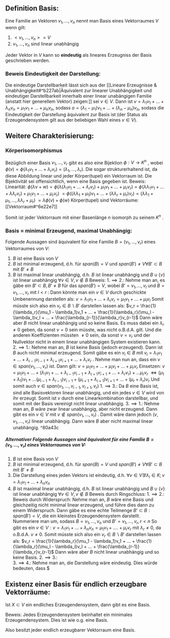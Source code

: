 ## Definition Basis:
Eine Familie an Vektoren $v_1, ..., v_n$ nennt man Basis eines Vektorraumes $V$ wenn gilt:
1. $<v_1, ..., v_n> = V$
2. $v_1, ..., v_n$ sind linear unabhängig

Jeder Vektor in $V$ kann so **eindeutig** als lineares Erzeugniss der Basis geschrieben werden.
### Beweis Eindeutigkeit der Darstellung:
Die eindeutige Darstellbarkeit lässt sich aus der [[Lineare Erzeugnisse & Unabhängigkeit#^b227ab|Äquivalent zur linearer Unabhängigkeit und eindeutiger Darstellbarkeit innerhalb einer linear unabängigen Familie (anstatt hier generellem Vektor) zeigen:]] sei $v \in V$. Dann ist $v = \lambda_1 v_1 + … + \lambda_n v_n = \mu_1 v_1 + … + \mu_n v_n$, sodass $o = (\lambda_1-  \mu_1) v_1 + … +(\lambda_n - \mu_n) v_n$, sodass die Eindeutigkeit der Darstellung äquivalent zur Basis ist (der Status als Erzeugendensystem gilt aus der beliebigen Wahl eines $v \in V$).   

## Weitere Charakterisierung:

### Körperisomorphismus
Bezüglich einer Basis $v_1, ..., v_r$  gibt es also eine Bijektion $\phi: V \rightarrow K^n$ , wobei $\phi(v) = \phi(\lambda_1 v_1 + ... + \lambda_r v_r) = (\lambda_1, ..., \lambda_r)$.
Die sogar strukturerhaltend ist, da diese Abbildung linear und jeder Körper(tupel) ein Vektorraum ist. Die Bijektivität sei offensichtlich, wenn eine Basis gegeben ist. 
Beweis:
	Linearität:
	$\phi(\lambda v + w) = \phi(\lambda (\lambda_1 v_1 + ... + \lambda_r v_r) + \mu_1 v_1 + ... + \mu_r v_r) = \phi(\lambda \lambda_1 v_1 + ... + \lambda \lambda_r v_r) + \mu_1 v_1 + ... + \mu_r v_r)$ 
	$= \phi( (\lambda \lambda_1 + \mu_1) v_1  + ... + (\lambda \lambda_r + \mu_r ) v_r) = (\lambda \lambda_1 + \mu_1, ..., \lambda \lambda_r + \mu_r)$ 
	$= \lambda \phi(v) + \phi(w)$ 
	Körper(tupel) sind Vektorräume:
	[[Vektorraum#^6e22e7]]

Somit ist jeder Vektorraum mit einer Basenlänge $n$ isomorph zu seinem $K^n$ .

### Basis = minimal Erzeugend, maximal Unabhängig:
Folgende Aussagen sind äquivalent für eine Familie $B = (v_1, ..., v_r)$ eines Vektorraumes von $V$:
1. $B$ ist eine Basis von $V$ 
2. $B$ ist minimal erzeugend, d.h. für $span(B) = V$ und $span(B') \neq V \forall B' \subset B$ mit $B' \neq B$ 
3. $B$ ist maximal linear unabhängig, d.h. $B$ ist linear unabhängig und $B \cup \{v\}$ ist linear unabhängig $\forall v \in V , v\not \in B$ 
Beweis:
	$1. \implies 2.$:
	Nehme man an, es gäbe ein $B' \subset B, B' \neq B$ für das $span(B') = V$, wobei $B' = v_1, ..., v_l$ und $B = v_1, ..., v_r$ mit $l < r$ :
	Dann könnte man ein $v \in V$ durch geschickte Umbenennung darstellen als:
	$v = \lambda_1 v_1 + ... + \lambda_r v_r = \mu_1 v_1 + ... + \mu_l v_l$ 
	Somit müsste sich also ein $v_r \in B \backslash B'$ darstellen lassen als:
	$v_r = \frac{1}{\lambda_r}(\mu_1 - \lambda_1)v_1 + ... + \frac{1}{\lambda_r}(\mu_l - \lambda_l)v_l + ... + \frac{\lambda_{r-1}}{\lambda_r}v_{r-1}$ 
	Dann wäre aber $B$ nicht linear unabhängig und so keine Basis. Es muss dabei ein $\lambda_r \neq 0$ geben, da sonst $v = 0$ sein müsste, was nicht o.B.d.A. gilt. Und die anderen Koeffizienten müssten $\neq 0$ 
	 sein, da sonst $v  = v_r$ und der Nullvektor nicht in einem linear unabhängigen System existieren kann.
	$2. \implies 1.$:
	Nehme man an, $B$ ist keine Basis (jedoch erzeugend). Dann ist $B$ auch nicht minimal erzeugend. 
	Somit gäbe es ein $v_i \in B$ mit $v_i = \lambda_1 v_1 + ... + \lambda_{i - 1} v_{i - 1} + \lambda_{i + 1} v_{i + 1} + ... + \lambda_r v_r$ .
	Nehme man nun an, dass ein $v \in span(v_1, ..., v_r)$ ist.
	Dann gilt:
	$v = \mu_1 v_1 + ... + \mu_i v_i + ... + \mu_r v_r$
	Einsetzen:
	$v = \mu_1 v_1 + ... + (\lambda_1 v_1 + ... + \lambda_{i - 1} v_{i - 1} + \lambda_{i + 1} v_{i + 1} + ... + \lambda_r v_r) + ... \mu_r v_r$ 
	$\Leftrightarrow (\mu_1 + \lambda_1) v_1 + ... (\mu_{i-1} + \lambda_{i - 1}) v_{i - 1} + (\mu_{i+1} + \lambda_{i + 1}) v_{i + 1} + ... + (\mu_r + \lambda_r) v_r$ 
	Und somit auch $v \in span(v_1, ..., v_{i-1}, v_{i + 1}, v_r)$ 
	$1. \implies 3.$:
	Da $B$ eine Basis ist, sind alle Basisvektoren linear unabhängig, und ein jedes $v \in V$ wird von ihr erzeugt. Somit ist $v$ durch eine Linearkombination darstellbar, und somit mit der Basis vereinigt nicht linear unabhängig.
	$3. \implies 1.$:
	Nehme man an, $B$ wäre zwar linear unabhängig, aber nicht erzeugend. Dann gibt es ein $v \in V$ mit $v \not \in span(v_1, ..., v_r)$ . Damit wäre dann jedoch $(v, v_1, ..., v_r)$ linear unabhängig. Dann wäre $B$ aber nicht maximal linear unabhängig. ^80a43c
	
##### Alternativer Folgende Aussagen sind äquivalent für eine Familie $B = (v_1, ..., v_r)$ eines Vektorraumes von $V$:
1. $B$ ist eine Basis von $V$ 
2. $B$ ist minimal erzeugend, d.h. für $span(B) = V$ und $span(B') \neq V \forall B' \subset B$ mit $B' \neq B$
3. Die Darstellung eines jeden Vektors ist eindeutig, d.h. $\forall v \in V \exists ! \lambda_i \in K; v = \lambda_1 v_1 + … + \lambda _n v_n$
4. $B$ ist maximal linear unabhängig, d.h. $B$ ist linear unabhängig und $B \cup \{v\}$ ist linear unabhängig $\forall v \in V , v\not \in B$ 
Beweis durch Ringschluss:
	$1. \implies 2.:$ Beweis durch Widerspruch: Nehme man an, $B$ wäre eine Basis und gleichzeitig nicht minimal linear erzeugend, und führe dies dann zu einem Widerspruch. Dann gäbe es eine echte Teilmenge $B‘ \subset B: span(B‘) = V$, die ein kleinstes Erzeugendensystem darstellt. Nummeriere man um, sodass $B = v_1, …, v_n$ und $B’ = v_1, …, v_r, r < n$ So gibt es ein $v \in V: v = \lambda_1 v_1 + … +  \lambda_n v_n = \mu_1 v_1 + ….+ \mu_r v_r$ mit $\lambda_r \neq 0$, da o.B.d.A. $v \neq 0$. Somit müsste sich also ein $v_r \in B \backslash B'$ darstellen lassen als:
	$v_r = \frac{1}{\lambda_r}(\mu_1 - \lambda_1)v_1 + ... + \frac{1}{\lambda_r}(\mu_l - \lambda_l)v_l + ... + \frac{\lambda_{r-1}}{\lambda_r}v_{r-1}$ 
	Dann wäre aber $B$ nicht linear unabhängig und so keine Basis.
	$2. \implies 3.:$  
	$3. \implies 4.:$ Nehme man an, die Darstellung wäre eindeutig. Dies würde bedeuten, dass $

## Existenz einer Basis für endlich erzeugbare Vektorräume:
Ist $X \subset V$ ein endliches Erzeugendensystem, dann gibt es eine Basis.

Beweis:
	Jedes Erzeugendensystem beinhaltet ein minimales Erzeugendensystem. Dies ist wie o.g. eine Basis. 

Also besitzt jeder endlich erzeugbarer Vektorraum eine Basis.

